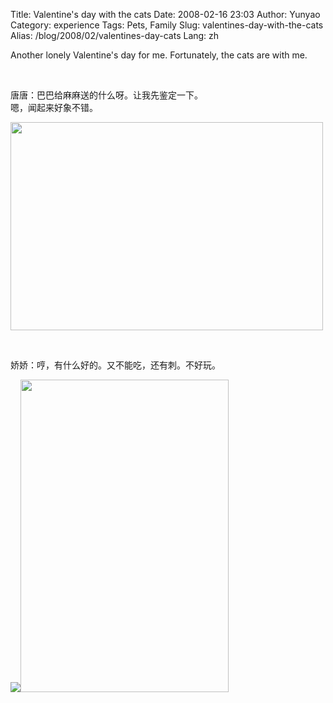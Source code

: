 Title: Valentine's day with the cats
Date: 2008-02-16 23:03
Author: Yunyao
Category: experience
Tags: Pets, Family
Slug: valentines-day-with-the-cats
Alias: /blog/2008/02/valentines-day-cats
Lang: zh

Another lonely Valentine's day for me. Fortunately, the cats are with me.

 

唐唐：巴巴给麻麻送的什么呀。让我先鉴定一下。  
嗯，闻起来好象不错。

<img src="http://farm3.static.flickr.com/2181/2269335163_b74892d0dd.jpg?v=0" width="500" height="333" />

 

娇娇：哼，有什么好的。又不能吃，还有刺。不好玩。

![](http://farm3.static.flickr.com/2272/2269334881_2b8cc6790b.jpg?v=0)<img src="http://farm3.static.flickr.com/2017/2269334567_6f9c1e2d73.jpg?v=0" width="333" height="500" />

 

 

 

